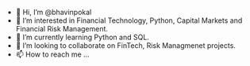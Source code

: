 - 👋 Hi, I’m @bhavinpokal
- 👀 I’m interested in Financial Technology, Python, Capital Markets and Financial Risk Management.
- 🌱 I’m currently learning Python and SQL.
- 💞️ I’m looking to collaborate on FinTech, Risk Managmenet projects.
- 📫 How to reach me ...

<!---
bhavinpokal/bhavinpokal is a ✨ special ✨ repository because its `README.md` (this file) appears on your GitHub profile.
You can click the Preview link to take a look at your changes.
--->

